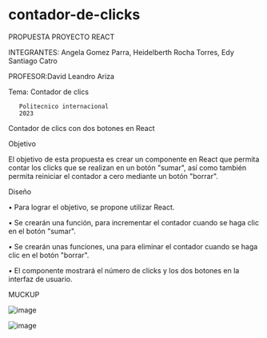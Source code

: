 # contador-de-clicks

PROPUESTA PROYECTO REACT





INTEGRANTES: Angela Gomez Parra,
             Heidelberth Rocha Torres,
             Edy Santiago Catro



PROFESOR:David Leandro Ariza




Tema:   Contador de clics



       Politecnico internacional
       2023
  
  
  
  
Contador de clics con dos botones en React

Objetivo

El objetivo de esta propuesta es crear un componente en React que permita contar los clicks que se realizan en un botón "sumar", así como también permita reiniciar el contador a cero mediante un botón "borrar".


Diseño


•	Para lograr el objetivo, se propone utilizar React.

•	Se crearán una función, para incrementar el contador cuando se haga clic en el botón "sumar".

•	Se crearán unas funciones, una para eliminar el contador cuando se haga clic en el botón "borrar".

•	El componente mostrará el número de clicks y los dos botones en la interfaz de usuario.


 MUCKUP


![image](https://user-images.githubusercontent.com/112735693/229302974-9b572477-a73f-4bf1-87a1-4a106d301b4d.png)

![image](https://user-images.githubusercontent.com/112735693/229303005-afa69dbb-3e4e-4e11-8864-c3233df10c88.png)


